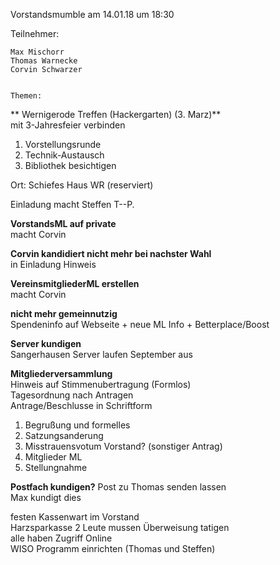 Vorstandsmumble am 14.01.18 um 18:30  
  
Teilnehmer:  
      
    Max Mischorr  
    Thomas Warnecke  
    Corvin Schwarzer  
      
      
    Themen:  
          
**        Wernigerode Treffen (Hackergarten) (3. Marz)**  
        mit 3-Jahresfeier verbinden  
          

  1. Vorstellungsrunde
  2. Technik-Austausch
  3. Bibliothek besichtigen

  
Ort: Schiefes Haus WR (reserviert)  
  
Einladung macht Steffen T--P.  
  
**VorstandsML auf private**  
macht Corvin  
  
**Corvin kandidiert nicht mehr bei nachster Wahl**  
in Einladung Hinweis  
  
**VereinsmitgliederML erstellen**  
macht Corvin  
  
**nicht mehr gemeinnutzig**  
Spendeninfo auf Webseite + neue ML Info + Betterplace/Boost  
  
**Server kundigen**  
Sangerhausen Server laufen September aus  
  
**Mitgliederversammlung**  
Hinweis auf Stimmenubertragung (Formlos)  
Tagesordnung nach Antragen  
Antrage/Beschlusse in Schriftform  
  

  1. Begrußung und formelles
  2. Satzungsanderung
  3. Misstrauensvotum Vorstand? (sonstiger Antrag)
  4. Mitglieder ML
  5. Stellungnahme

  
**Postfach kundigen?** Post zu Thomas senden lassen  
Max kundigt dies  
  
festen Kassenwart im Vorstand  
Harzsparkasse 2 Leute mussen Überweisung tatigen  
alle haben Zugriff Online  
WISO Programm einrichten (Thomas und Steffen)  

